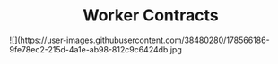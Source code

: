 <h1 align="center">Worker Contracts</h1>
![](<img>https://user-images.githubusercontent.com/38480280/178566186-9fe78ec2-215d-4a1e-ab98-812c9c6424db.jpg</img>
